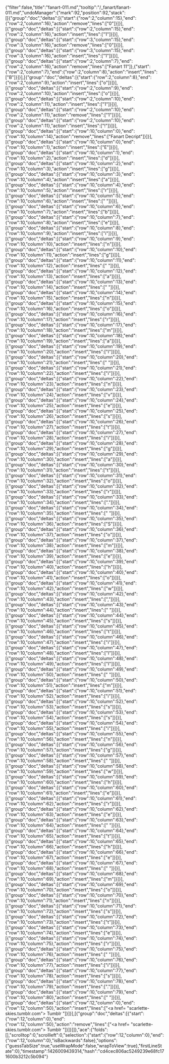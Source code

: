 {"filter":false,"title":"fanart-011.md","tooltip":"/_fanart/fanart-011.md","undoManager":{"mark":92,"position":92,"stack":[[{"group":"doc","deltas":[{"start":{"row":2,"column":15},"end":{"row":2,"column":16},"action":"remove","lines":["0"]}]}],[{"group":"doc","deltas":[{"start":{"row":2,"column":15},"end":{"row":2,"column":16},"action":"insert","lines":["1"]}]}],[{"group":"doc","deltas":[{"start":{"row":3,"column":15},"end":{"row":3,"column":16},"action":"remove","lines":["0"]}]}],[{"group":"doc","deltas":[{"start":{"row":3,"column":15},"end":{"row":3,"column":16},"action":"insert","lines":["1"]}]}],[{"group":"doc","deltas":[{"start":{"row":2,"column":7},"end":{"row":2,"column":16},"action":"remove","lines":["Fanart 11"]},{"start":{"row":2,"column":7},"end":{"row":2,"column":8},"action":"insert","lines":["B"]}]}],[{"group":"doc","deltas":[{"start":{"row":2,"column":8},"end":{"row":2,"column":9},"action":"insert","lines":["o"]}]}],[{"group":"doc","deltas":[{"start":{"row":2,"column":9},"end":{"row":2,"column":10},"action":"insert","lines":["o"]}]}],[{"group":"doc","deltas":[{"start":{"row":2,"column":10},"end":{"row":2,"column":11},"action":"insert","lines":["1"]}]}],[{"group":"doc","deltas":[{"start":{"row":2,"column":10},"end":{"row":2,"column":11},"action":"remove","lines":["1"]}]}],[{"group":"doc","deltas":[{"start":{"row":2,"column":10},"end":{"row":2,"column":11},"action":"insert","lines":["!"]}]}],[{"group":"doc","deltas":[{"start":{"row":10,"column":0},"end":{"row":10,"column":14},"action":"remove","lines":["Fanart Decript"]}]}],[{"group":"doc","deltas":[{"start":{"row":10,"column":0},"end":{"row":10,"column":1},"action":"insert","lines":["E"]}]}],[{"group":"doc","deltas":[{"start":{"row":10,"column":1},"end":{"row":10,"column":2},"action":"insert","lines":["d"]}]}],[{"group":"doc","deltas":[{"start":{"row":10,"column":2},"end":{"row":10,"column":3},"action":"insert","lines":["g"]}]}],[{"group":"doc","deltas":[{"start":{"row":10,"column":3},"end":{"row":10,"column":4},"action":"insert","lines":["a"]}]}],[{"group":"doc","deltas":[{"start":{"row":10,"column":4},"end":{"row":10,"column":5},"action":"insert","lines":["r"]}]}],[{"group":"doc","deltas":[{"start":{"row":10,"column":5},"end":{"row":10,"column":6},"action":"insert","lines":[" "]}]}],[{"group":"doc","deltas":[{"start":{"row":10,"column":6},"end":{"row":10,"column":7},"action":"insert","lines":["b"]}]}],[{"group":"doc","deltas":[{"start":{"row":10,"column":7},"end":{"row":10,"column":8},"action":"insert","lines":["e"]}]}],[{"group":"doc","deltas":[{"start":{"row":10,"column":8},"end":{"row":10,"column":9},"action":"insert","lines":["i"]}]}],[{"group":"doc","deltas":[{"start":{"row":10,"column":9},"end":{"row":10,"column":10},"action":"insert","lines":["n"]}]}],[{"group":"doc","deltas":[{"start":{"row":10,"column":10},"end":{"row":10,"column":11},"action":"insert","lines":["g"]}]}],[{"group":"doc","deltas":[{"start":{"row":10,"column":11},"end":{"row":10,"column":12},"action":"insert","lines":[" "]}]}],[{"group":"doc","deltas":[{"start":{"row":10,"column":12},"end":{"row":10,"column":13},"action":"insert","lines":["a"]}]}],[{"group":"doc","deltas":[{"start":{"row":10,"column":13},"end":{"row":10,"column":14},"action":"insert","lines":[" "]}]}],[{"group":"doc","deltas":[{"start":{"row":10,"column":14},"end":{"row":10,"column":15},"action":"insert","lines":["n"]}]}],[{"group":"doc","deltas":[{"start":{"row":10,"column":15},"end":{"row":10,"column":16},"action":"insert","lines":["o"]}]}],[{"group":"doc","deltas":[{"start":{"row":10,"column":16},"end":{"row":10,"column":17},"action":"insert","lines":["r"]}]}],[{"group":"doc","deltas":[{"start":{"row":10,"column":17},"end":{"row":10,"column":18},"action":"insert","lines":["m"]}]}],[{"group":"doc","deltas":[{"start":{"row":10,"column":18},"end":{"row":10,"column":19},"action":"insert","lines":["a"]}]}],[{"group":"doc","deltas":[{"start":{"row":10,"column":19},"end":{"row":10,"column":20},"action":"insert","lines":["l"]}]}],[{"group":"doc","deltas":[{"start":{"row":10,"column":20},"end":{"row":10,"column":21},"action":"insert","lines":[" "]}]}],[{"group":"doc","deltas":[{"start":{"row":10,"column":21},"end":{"row":10,"column":22},"action":"insert","lines":["i"]}]}],[{"group":"doc","deltas":[{"start":{"row":10,"column":22},"end":{"row":10,"column":23},"action":"insert","lines":["n"]}]}],[{"group":"doc","deltas":[{"start":{"row":10,"column":23},"end":{"row":10,"column":24},"action":"insert","lines":["v"]}]}],[{"group":"doc","deltas":[{"start":{"row":10,"column":24},"end":{"row":10,"column":25},"action":"insert","lines":["e"]}]}],[{"group":"doc","deltas":[{"start":{"row":10,"column":25},"end":{"row":10,"column":26},"action":"insert","lines":["s"]}]}],[{"group":"doc","deltas":[{"start":{"row":10,"column":26},"end":{"row":10,"column":27},"action":"insert","lines":["t"]}]}],[{"group":"doc","deltas":[{"start":{"row":10,"column":27},"end":{"row":10,"column":28},"action":"insert","lines":["i"]}]}],[{"group":"doc","deltas":[{"start":{"row":10,"column":28},"end":{"row":10,"column":29},"action":"insert","lines":["g"]}]}],[{"group":"doc","deltas":[{"start":{"row":10,"column":29},"end":{"row":10,"column":30},"action":"insert","lines":["a"]}]}],[{"group":"doc","deltas":[{"start":{"row":10,"column":30},"end":{"row":10,"column":31},"action":"insert","lines":["t"]}]}],[{"group":"doc","deltas":[{"start":{"row":10,"column":31},"end":{"row":10,"column":32},"action":"insert","lines":["o"]}]}],[{"group":"doc","deltas":[{"start":{"row":10,"column":32},"end":{"row":10,"column":33},"action":"insert","lines":["r"]}]}],[{"group":"doc","deltas":[{"start":{"row":10,"column":33},"end":{"row":10,"column":34},"action":"insert","lines":["."]}]}],[{"group":"doc","deltas":[{"start":{"row":10,"column":34},"end":{"row":10,"column":35},"action":"insert","lines":[" "]}]}],[{"group":"doc","deltas":[{"start":{"row":10,"column":35},"end":{"row":10,"column":36},"action":"insert","lines":["S"]}]}],[{"group":"doc","deltas":[{"start":{"row":10,"column":36},"end":{"row":10,"column":37},"action":"insert","lines":["o"]}]}],[{"group":"doc","deltas":[{"start":{"row":10,"column":37},"end":{"row":10,"column":38},"action":"insert","lines":["m"]}]}],[{"group":"doc","deltas":[{"start":{"row":10,"column":38},"end":{"row":10,"column":39},"action":"insert","lines":["e"]}]}],[{"group":"doc","deltas":[{"start":{"row":10,"column":39},"end":{"row":10,"column":40},"action":"insert","lines":["h"]}]}],[{"group":"doc","deltas":[{"start":{"row":10,"column":40},"end":{"row":10,"column":41},"action":"insert","lines":["o"]}]}],[{"group":"doc","deltas":[{"start":{"row":10,"column":41},"end":{"row":10,"column":42},"action":"insert","lines":["w"]}]}],[{"group":"doc","deltas":[{"start":{"row":10,"column":42},"end":{"row":10,"column":43},"action":"insert","lines":[","]}]}],[{"group":"doc","deltas":[{"start":{"row":10,"column":43},"end":{"row":10,"column":44},"action":"insert","lines":[" "]}]}],[{"group":"doc","deltas":[{"start":{"row":10,"column":44},"end":{"row":10,"column":45},"action":"insert","lines":["s"]}]}],[{"group":"doc","deltas":[{"start":{"row":10,"column":45},"end":{"row":10,"column":46},"action":"insert","lines":["t"]}]}],[{"group":"doc","deltas":[{"start":{"row":10,"column":46},"end":{"row":10,"column":47},"action":"insert","lines":["i"]}]}],[{"group":"doc","deltas":[{"start":{"row":10,"column":47},"end":{"row":10,"column":48},"action":"insert","lines":["l"]}]}],[{"group":"doc","deltas":[{"start":{"row":10,"column":48},"end":{"row":10,"column":49},"action":"insert","lines":["l"]}]}],[{"group":"doc","deltas":[{"start":{"row":10,"column":49},"end":{"row":10,"column":50},"action":"insert","lines":[" "]}]}],[{"group":"doc","deltas":[{"start":{"row":10,"column":50},"end":{"row":10,"column":51},"action":"insert","lines":["m"]}]}],[{"group":"doc","deltas":[{"start":{"row":10,"column":51},"end":{"row":10,"column":52},"action":"insert","lines":["i"]}]}],[{"group":"doc","deltas":[{"start":{"row":10,"column":52},"end":{"row":10,"column":53},"action":"insert","lines":["s"]}]}],[{"group":"doc","deltas":[{"start":{"row":10,"column":53},"end":{"row":10,"column":54},"action":"insert","lines":["s"]}]}],[{"group":"doc","deltas":[{"start":{"row":10,"column":54},"end":{"row":10,"column":55},"action":"insert","lines":["i"]}]}],[{"group":"doc","deltas":[{"start":{"row":10,"column":55},"end":{"row":10,"column":56},"action":"insert","lines":["n"]}]}],[{"group":"doc","deltas":[{"start":{"row":10,"column":56},"end":{"row":10,"column":57},"action":"insert","lines":["g"]}]}],[{"group":"doc","deltas":[{"start":{"row":10,"column":57},"end":{"row":10,"column":58},"action":"insert","lines":[" "]}]}],[{"group":"doc","deltas":[{"start":{"row":10,"column":58},"end":{"row":10,"column":59},"action":"insert","lines":["w"]}]}],[{"group":"doc","deltas":[{"start":{"row":10,"column":59},"end":{"row":10,"column":60},"action":"insert","lines":["h"]}]}],[{"group":"doc","deltas":[{"start":{"row":10,"column":60},"end":{"row":10,"column":61},"action":"insert","lines":["e"]}]}],[{"group":"doc","deltas":[{"start":{"row":10,"column":61},"end":{"row":10,"column":62},"action":"insert","lines":["r"]}]}],[{"group":"doc","deltas":[{"start":{"row":10,"column":62},"end":{"row":10,"column":63},"action":"insert","lines":["e"]}]}],[{"group":"doc","deltas":[{"start":{"row":10,"column":63},"end":{"row":10,"column":64},"action":"insert","lines":[" "]}]}],[{"group":"doc","deltas":[{"start":{"row":10,"column":64},"end":{"row":10,"column":65},"action":"insert","lines":["t"]}]}],[{"group":"doc","deltas":[{"start":{"row":10,"column":65},"end":{"row":10,"column":66},"action":"insert","lines":["h"]}]}],[{"group":"doc","deltas":[{"start":{"row":10,"column":66},"end":{"row":10,"column":67},"action":"insert","lines":["e"]}]}],[{"group":"doc","deltas":[{"start":{"row":10,"column":67},"end":{"row":10,"column":68},"action":"insert","lines":[" "]}]}],[{"group":"doc","deltas":[{"start":{"row":10,"column":68},"end":{"row":10,"column":69},"action":"insert","lines":["m"]}]}],[{"group":"doc","deltas":[{"start":{"row":10,"column":69},"end":{"row":10,"column":70},"action":"insert","lines":["o"]}]}],[{"group":"doc","deltas":[{"start":{"row":10,"column":70},"end":{"row":10,"column":71},"action":"insert","lines":["n"]}]}],[{"group":"doc","deltas":[{"start":{"row":10,"column":71},"end":{"row":10,"column":72},"action":"insert","lines":["s"]}]}],[{"group":"doc","deltas":[{"start":{"row":10,"column":72},"end":{"row":10,"column":73},"action":"insert","lines":["t"]}]}],[{"group":"doc","deltas":[{"start":{"row":10,"column":73},"end":{"row":10,"column":74},"action":"insert","lines":["e"]}]}],[{"group":"doc","deltas":[{"start":{"row":10,"column":74},"end":{"row":10,"column":75},"action":"insert","lines":["r"]}]}],[{"group":"doc","deltas":[{"start":{"row":10,"column":75},"end":{"row":10,"column":76},"action":"insert","lines":[" "]}]}],[{"group":"doc","deltas":[{"start":{"row":10,"column":76},"end":{"row":10,"column":77},"action":"insert","lines":["i"]}]}],[{"group":"doc","deltas":[{"start":{"row":10,"column":77},"end":{"row":10,"column":78},"action":"insert","lines":["s"]}]}],[{"group":"doc","deltas":[{"start":{"row":10,"column":78},"end":{"row":10,"column":79},"action":"insert","lines":["."]}]}],[{"group":"doc","deltas":[{"start":{"row":10,"column":79},"end":{"row":10,"column":80},"action":"insert","lines":[" "]}]}],[{"group":"doc","deltas":[{"start":{"row":12,"column":0},"end":{"row":12,"column":50},"action":"insert","lines":["<a href= \"scarlette-skies.tumblr.com\"> Tumblr </a>"]}]}],[{"group":"doc","deltas":[{"start":{"row":12,"column":0},"end":{"row":12,"column":50},"action":"remove","lines":["<a href= \"scarlette-skies.tumblr.com\"> Tumblr </a>"]}]}]]},"ace":{"folds":[],"scrolltop":0,"scrollleft":0,"selection":{"start":{"row":12,"column":0},"end":{"row":12,"column":0},"isBackwards":false},"options":{"guessTabSize":true,"useWrapMode":false,"wrapToView":true},"firstLineState":0},"timestamp":1426009439314,"hash":"cd4cec806ac5249239e68fc171600b3212c5b094"}